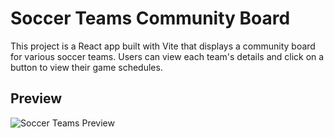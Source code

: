 # Soccer Teams Community Board

This project is a React app built with Vite that displays a community board for various soccer teams. Users can view each team's details and click on a button to view their game schedules.

## Preview

![Soccer Teams Preview](./Show.gif)


